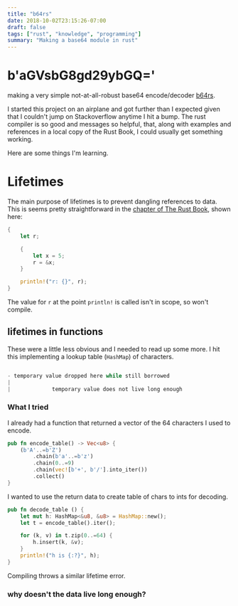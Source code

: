 ```yaml
---
title: "b64rs"
date: 2018-10-02T23:15:26-07:00
draft: false
tags: ["rust", "knowledge", "programming"]
summary: "Making a base64 module in rust"
---
```


# b'aGVsbG8gd29ybGQ='
making a very simple not-at-all-robust base64 encode/decoder
[b64rs](https://github.com/jafow/b64rs).

I started this project on an airplane and got further than I expected given that I couldn't jump on Stackoverflow anytime I hit a bump. 
The rust compiler is so good and messages so helpful, that, along with examples
and references in a local copy of the Rust Book, I could usually get something
working. 

Here are some things I'm learning.

# Lifetimes
The main purpose of lifetimes is to prevent dangling references to data.
This is seems pretty straightforward in the [chapter of The Rust
Book](https://doc.rust-lang.org/book/second-edition/ch10-03-lifetime-syntax.html#preventing-dangling-references-with-lifetimes),
shown here:
```rust
{
    let r;

    {
        let x = 5;
        r = &x;
    }

    println!("r: {}", r);
}
```

The value for `r` at the point `println!` is called isn't in scope, so won't
compile. 

## lifetimes in functions 
These were a little less obvious and I needed to read up some more. 
I hit this implementing a lookup table (`HashMap`) of characters.

```rust

- temporary value dropped here while still borrowed
|
|             temporary value does not live long enough

```

### What I tried
I already had a function that returned a vector of the 64 characters I used to
encode.

```rust
pub fn encode_table() -> Vec<u8> {
    (b'A'..=b'Z')
        .chain(b'a'..=b'z')
        .chain(0..=9)
        .chain(vec![b'+', b'/'].into_iter())
        .collect()
}
```

I wanted to use the return data to create table of chars to ints for decoding.
```rust
pub fn decode_table () {
    let mut h: HashMap<&u8, &u8> = HashMap::new();
    let t = encode_table().iter();

    for (k, v) in t.zip(0..=64) {
        h.insert(k, &v);
    }
    println!("h is {:?}", h);
}
```

Compiling throws a similar lifetime error.

### why doesn't the data live long enough?
